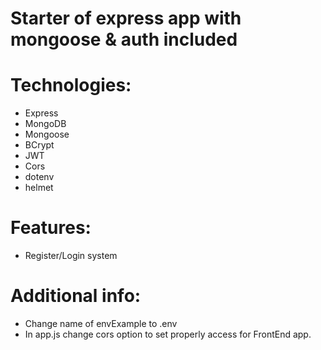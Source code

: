 # Starter of express app with mongoose & auth included

# Technologies:

- Express
- MongoDB
- Mongoose
- BCrypt
- JWT
- Cors
- dotenv
- helmet

# Features:

- Register/Login system

# Additional info:

- Change name of envExample to .env
- In app.js change cors option to set properly access for FrontEnd app.
